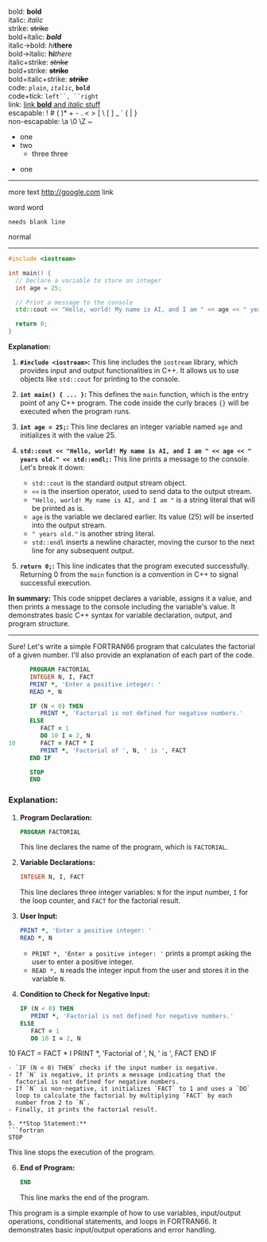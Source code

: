 bold: **bold**  
italic: *italic*  
strike: ~~strike~~  
bold+italic: ***bold***  
italic→bold: *hi***there**  
bold→italic: **hi***there*  
italic+strike: *~~strike~~*  
bold+strike: **~~strike~~**  
bold+italic+strike: ***~~strike~~***  
code: `plain`, *`italic`*, **`bold`**  
code+tick: ```left``, ``right```  
link: [link **bold** and *italic* stuff](https://google.com)  
escapable: \! \# \( \)\* \+ \- \. \< \> \[ \\ \[ \] \_ \` \{ \| \}  
non-escapable: \a \0 \Z \~  

* one
 * two
     - three
       three
- one

***

more text <http://google.com> link

word
  word

    needs blank line
normal

---

```cpp
#include <iostream>

int main() {
  // Declare a variable to store an integer
  int age = 25;

  // Print a message to the console
  std::cout << "Hello, world! My name is AI, and I am " << age << " years old." << std::endl;

  return 0;
}
```

**Explanation:**

1. **`#include <iostream>`:** This line includes the `iostream` library,
   which provides input and output functionalities in C++. It allows us
   to use objects like `std::cout` for printing to the console.

2. **`int main() { ... }`:** This defines the `main` function, which is
   the entry point of any C++ program. The code inside the curly braces
   `{}` will be executed when the program runs.

3. **`int age = 25;`:** This line declares an integer variable named
   `age` and initializes it with the value 25.

4. **`std::cout << "Hello, world! My name is AI, and I am " << age << "
   years old." << std::endl;`:** This line prints a message to the
   console. Let's break it down:
   - `std::cout` is the standard output stream object.
   - `<<` is the insertion operator, used to send data to the output stream.
   - `"Hello, world! My name is AI, and I am "` is a string literal that will be printed as is.
   - `age` is the variable we declared earlier. Its value (25) will be inserted into the output stream.
   - `" years old."` is another string literal.
   - `std::endl` inserts a newline character, moving the cursor to the next line for any subsequent output.

5. **`return 0;`:** This line indicates that the program executed
   successfully. Returning 0 from the `main` function is a convention in
   C++ to signal successful execution.

**In summary:** This code snippet declares a variable, assigns it a
value, and then prints a message to the console including the variable's
value. It demonstrates basic C++ syntax for variable declaration,
output, and program structure.

---

Sure! Let's write a simple FORTRAN66 program that calculates the
factorial of a given number. I'll also provide an explanation of each
part of the code.

```fortran
      PROGRAM FACTORIAL
      INTEGER N, I, FACT
      PRINT *, 'Enter a positive integer: '
      READ *, N

      IF (N < 0) THEN
         PRINT *, 'Factorial is not defined for negative numbers.'
      ELSE
         FACT = 1
         DO 10 I = 2, N
10       FACT = FACT * I
         PRINT *, 'Factorial of ', N, ' is ', FACT
      END IF

      STOP
      END
```

### Explanation:

1. **Program Declaration:**
   ```fortran
   PROGRAM FACTORIAL
   ```
   This line declares the name of the program, which is `FACTORIAL`.

2. **Variable Declarations:**
   ```fortran
   INTEGER N, I, FACT
   ```
   This line declares three integer variables: `N` for the input number,
   `I` for the loop counter, and `FACT` for the factorial result.

3. **User Input:**
   ```fortran
   PRINT *, 'Enter a positive integer: '
   READ *, N
   ```
   - `PRINT *, 'Enter a positive integer: '` prints a prompt asking the
     user to enter a positive integer.
   - `READ *, N` reads the integer input from the user and stores it in
     the variable `N`.

4. **Condition to Check for Negative Input:**
   ```fortran
   IF (N < 0) THEN
      PRINT *, 'Factorial is not defined for negative numbers.'
   ELSE
      FACT = 1
      DO 10 I = 2, N
10    FACT = FACT * I
      PRINT *, 'Factorial of ', N, ' is ', FACT
   END IF
   ```
   - `IF (N < 0) THEN` checks if the input number is negative.
   - If `N` is negative, it prints a message indicating that the
     factorial is not defined for negative numbers.
   - If `N` is non-negative, it initializes `FACT` to 1 and uses a `DO`
     loop to calculate the factorial by multiplying `FACT` by each
     number from 2 to `N`.
   - Finally, it prints the factorial result.

5. **Stop Statement:**
   ```fortran
   STOP
   ```
   This line stops the execution of the program.

6. **End of Program:**
   ```fortran
   END
   ```
   This line marks the end of the program.

This program is a simple example of how to use variables, input/output
operations, conditional statements, and loops in FORTRAN66. It
demonstrates basic input/output operations and error handling.
